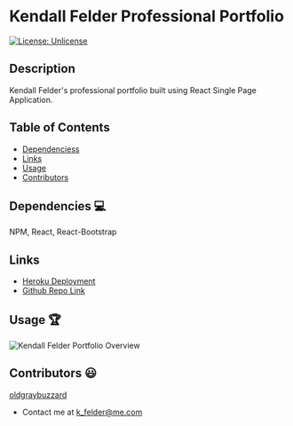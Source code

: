 # Kendall Felder Professional Portfolio

[![License: Unlicense](https://img.shields.io/badge/license-Unlicense-blue.svg)](http://unlicense.org/)
  
## Description
Kendall Felder's professional portfolio built using React Single Page Application.

## Table of Contents
* [Dependenciess](#dependencies)
* [Links](#links)
* [Usage](#usage)
* [Contributors](#contributors)




## Dependencies 💻
NPM, React, React-Bootstrap

## Links
* [Heroku Deployment](https://quiet-eyrie-45005.herokuapp.com/)
* [Github Repo Link](https://github.com/oldgraybuzzard/kendall-felder-portfolio.git)

## Usage 🏆
![Kendall Felder Portfolio Overview](https://github.com/oldgraybuzzard/kendall-felder-portfolio/blob/main/README_Assets/Portfolio%20overview.gif)

## Contributors 😃
[oldgraybuzzard](https://github.com/oldgraybuzzard)
* Contact me at k_felder@me.com


